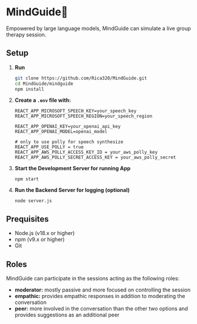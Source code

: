 # MindGuide🍄
Empowered by large language models, MindGuide can simulate a live group therapy session.

## Setup
1. **Run**
    ```bash
    git clone https://github.com/Rica320/MindGuide.git
    cd MindGuide/mindguide
    npm install
    ```

2. **Create a `.env` file with:**
    ```
    REACT_APP_MICROSOFT_SPEECH_KEY=your_speech_key
    REACT_APP_MICROSOFT_SPEECH_REGION=your_speech_region

    REACT_APP_OPENAI_KEY=your_openai_api_key
    REACT_APP_OPENAI_MODEL=openai_model

    # only to use polly for speech synthesize
    REACT_APP_USE_POLLY = true
    REACT_APP_AWS_POLLY_ACCESS_KEY_ID = your_aws_polly_key
    REACT_APP_AWS_POLLY_SECRET_ACCESS_KEY = your_aws_polly_secret
    ```
    
3. **Start the Development Server for running App**
    ```
    npm start
    ```
    
5. **Run the Backend Server for logging (optional)**
    ```
    node server.js
    ```

## Prequisites
- Node.js (v18.x or higher)
- npm (v9.x or higher)
- Git

## Roles
MindGuide can participate in the sessions acting as the following roles:
- **moderator:** mostly passive and more focused on controlling the session
- **empathic:** provides empathic responses in addition to moderating the conversation
- **peer:** more involved in the conversation than the other two options and provides suggestions as an additional peer
